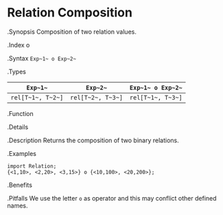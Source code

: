 # Relation Composition

.Synopsis
Composition of two relation values.

.Index
o

.Syntax
`Exp~1~ o Exp~2~`

.Types


|`Exp~1~`            | `Exp~2~`           | `Exp~1~ o Exp~2~`  |
| --- | --- | --- |
| `rel[T~1~, T~2~]` | `rel[T~2~, T~3~]` | `rel[T~1~, T~3~]`  |


.Function

.Details

.Description
Returns the composition of two binary relations.

.Examples
```rascal-shell
import Relation;
{<1,10>, <2,20>, <3,15>} o {<10,100>, <20,200>};
```

.Benefits

.Pitfalls
We use the letter `o` as operator and this may conflict other defined names.

